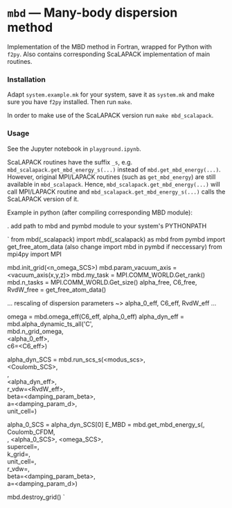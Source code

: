 # `mbd` — Many-body dispersion method

Implementation of the MBD method in Fortran, wrapped for Python with `f2py`.
Also contains corresponding ScaLAPACK implementation of main routines.

### Installation

Adapt `system.example.mk` for your system, save it as `system.mk` and make sure you have `f2py` installed. Then run `make`.

In order to make use of the ScaLAPACK version run `make mbd_scalapack`.

### Usage

See the Jupyter notebook in `playground.ipynb`.

ScaLAPACK routines have the suffix `_s`, e.g. `mbd_scalapack.get_mbd_energy_s(...)` instead of `mbd.get_mbd_energy(...)`. However, original MPI/LAPACK routines (such as `get_mbd_energy`) are still available in `mbd_scalapack`. Hence, `mbd_scalapack.get_mbd_energy(...)` will call MPI/LAPACK routine and `mbd_scalapack.get_mbd_energy_s(...)` calls the ScaLAPACK version of it.


Example in python (after compiling corresponding MBD module):

. add path to mbd and pymbd module to your system's PYTHONPATH

`
from mbd(_scalapack) import mbd(_scalapack) as mbd
from pymbd import get_free_atom_data (also change import mbd in pymbd if neccessary)
from mpi4py import MPI

mbd.init_grid(<n_omega_SCS>)
mbd.param_vacuum_axis = <vacuum_axis(x,y,z)>
mbd.my_task = MPI.COMM_WORLD.Get_rank()
mbd.n_tasks = MPI.COMM_WORLD.Get_size()
alpha_free, C6_free, RvdW_free = get_free_atom_data(<symbols>)

... rescaling of dispersion parameters ~> alpha_0_eff, C6_eff, RvdW_eff ...

omega = mbd.omega_eff(C6_eff, alpha_0_eff)
alpha_dyn_eff = mbd.alpha_dynamic_ts_all('C', \
                                        mbd.n_grid_omega, \
                                        <alpha_0_eff>, \
                                        c6=<C6_eff>)

alpha_dyn_SCS = mbd.run_scs_s(<modus_scs>, \
                              <Coulomb_SCS>, \
                              <pos>, \
                              <alpha_dyn_eff>, \
                              r_vdw=<RvdW_eff>, \
                              beta=<damping_param_beta>, \
                              a=<damping_param_d>, \
                              unit_cell=<UC>)

alpha_0_SCS = alpha_dyn_SCS[0]
E_MBD = mbd.get_mbd_energy_s(<modus>, \
                             Coulomb_CFDM, \
                             <pos>, <alpha_0_SCS>, <omega_SCS>, \
                             supercell=<supercell>, \
                             k_grid=<kgrid>, \
                             unit_cell=<UC>, \
                             r_vdw=<rvdwAB>, \
                             beta=<damping_param_beta>, \
                             a=<damping_param_d>)

mbd.destroy_grid()
`

